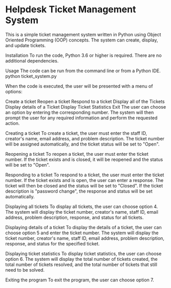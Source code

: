 # Helpdesk Ticket Management System
This is a simple ticket management system written in Python using Object Oriented Programming (OOP) concepts. The system can create, display, and update tickets.

Installation
To run the code, Python 3.6 or higher is required. There are no additional dependencies.

Usage
The code can be run from the command line or from a Python IDE.
python ticket_system.py


When the code is executed, the user will be presented with a menu of options:

Create a ticket
Reopen a ticket
Respond to a ticket
Display all of the Tickets
Display details of a Ticket
Display Ticket Statistics
Exit
The user can choose an option by entering the corresponding number. The system will then prompt the user for any required information and perform the requested action.

Creating a ticket
To create a ticket, the user must enter the staff ID, creator's name, email address, and problem description. The ticket number will be assigned automatically, and the ticket status will be set to "Open".

Reopening a ticket
To reopen a ticket, the user must enter the ticket number. If the ticket exists and is closed, it will be reopened and the status will be set to "Open".

Responding to a ticket
To respond to a ticket, the user must enter the ticket number. If the ticket exists and is open, the user can enter a response. The ticket will then be closed and the status will be set to "Closed". If the ticket description is "password change", the response and status will be set automatically.

Displaying all tickets
To display all tickets, the user can choose option 4. The system will display the ticket number, creator's name, staff ID, email address, problem description, response, and status for all tickets.

Displaying details of a ticket
To display the details of a ticket, the user can choose option 5 and enter the ticket number. The system will display the ticket number, creator's name, staff ID, email address, problem description, response, and status for the specified ticket.

Displaying ticket statistics
To display ticket statistics, the user can choose option 6. The system will display the total number of tickets created, the total number of tickets resolved, and the total number of tickets that still need to be solved.

Exiting the program
To exit the program, the user can choose option 7.
